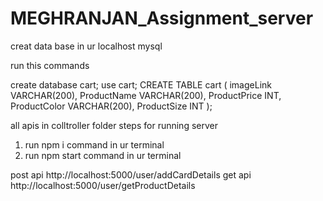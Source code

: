 # MEGHRANJAN_Assignment_server

creat data base in ur localhost mysql

run this commands

create database cart;
use cart;
CREATE TABLE cart (
  imageLink VARCHAR(200),
  ProductName VARCHAR(200),
  ProductPrice INT,
  ProductColor VARCHAR(200),
  ProductSize INT
);

all apis in colltroller folder
steps for running server

1) run npm i command in ur terminal
2) run npm start command in ur terminal

post api http://localhost:5000/user/addCardDetails
get api http://localhost:5000/user/getProductDetails

